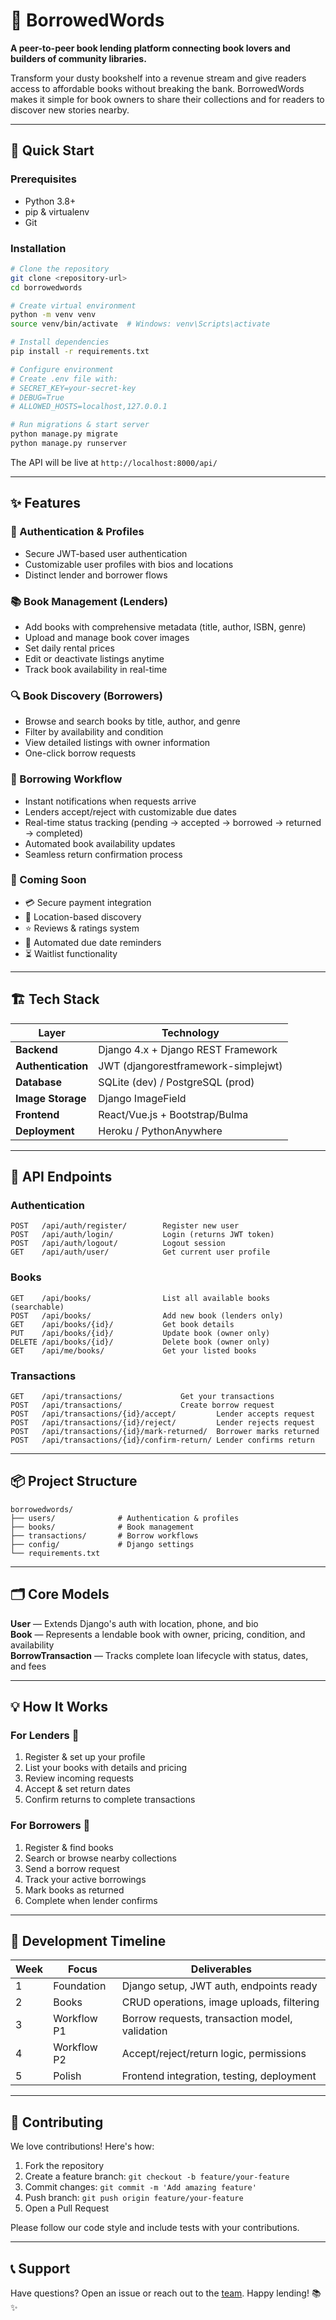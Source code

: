 # 📖 BorrowedWords

**A peer-to-peer book lending platform connecting book lovers and builders of community libraries.**

Transform your dusty bookshelf into a revenue stream and give readers access to affordable books without breaking the bank. BorrowedWords makes it simple for book owners to share their collections and for readers to discover new stories nearby.

---

## 🎯 Quick Start

### Prerequisites

- Python 3.8+
- pip & virtualenv
- Git

### Installation

```bash
# Clone the repository
git clone <repository-url>
cd borrowedwords

# Create virtual environment
python -m venv venv
source venv/bin/activate  # Windows: venv\Scripts\activate

# Install dependencies
pip install -r requirements.txt

# Configure environment
# Create .env file with:
# SECRET_KEY=your-secret-key
# DEBUG=True
# ALLOWED_HOSTS=localhost,127.0.0.1

# Run migrations & start server
python manage.py migrate
python manage.py runserver
```

The API will be live at `http://localhost:8000/api/`

---

## ✨ Features

### 🔐 Authentication & Profiles

- Secure JWT-based user authentication
- Customizable user profiles with bios and locations
- Distinct lender and borrower flows

### 📚 Book Management (Lenders)

- Add books with comprehensive metadata (title, author, ISBN, genre)
- Upload and manage book cover images
- Set daily rental prices
- Edit or deactivate listings anytime
- Track book availability in real-time

### 🔍 Book Discovery (Borrowers)

- Browse and search books by title, author, and genre
- Filter by availability and condition
- View detailed listings with owner information
- One-click borrow requests

### 🤝 Borrowing Workflow

- Instant notifications when requests arrive
- Lenders accept/reject with customizable due dates
- Real-time status tracking (pending → accepted → borrowed → returned → completed)
- Automated book availability updates
- Seamless return confirmation process

### 🚀 Coming Soon

- 💳 Secure payment integration
- 📍 Location-based discovery
- ⭐ Reviews & ratings system
- 📧 Automated due date reminders
- ⏳ Waitlist functionality

---

## 🏗️ Tech Stack

| Layer              | Technology                          |
| ------------------ | ----------------------------------- |
| **Backend**        | Django 4.x + Django REST Framework  |
| **Authentication** | JWT (djangorestframework-simplejwt) |
| **Database**       | SQLite (dev) / PostgreSQL (prod)    |
| **Image Storage**  | Django ImageField                   |
| **Frontend**       | React/Vue.js + Bootstrap/Bulma      |
| **Deployment**     | Heroku / PythonAnywhere             |

---

## 📡 API Endpoints

### Authentication

```
POST   /api/auth/register/        Register new user
POST   /api/auth/login/           Login (returns JWT token)
POST   /api/auth/logout/          Logout session
GET    /api/auth/user/            Get current user profile
```

### Books

```
GET    /api/books/                List all available books (searchable)
POST   /api/books/                Add new book (lenders only)
GET    /api/books/{id}/           Get book details
PUT    /api/books/{id}/           Update book (owner only)
DELETE /api/books/{id}/           Delete book (owner only)
GET    /api/me/books/             Get your listed books
```

### Transactions

```
GET    /api/transactions/             Get your transactions
POST   /api/transactions/             Create borrow request
POST   /api/transactions/{id}/accept/         Lender accepts request
POST   /api/transactions/{id}/reject/         Lender rejects request
POST   /api/transactions/{id}/mark-returned/  Borrower marks returned
POST   /api/transactions/{id}/confirm-return/ Lender confirms return
```

---

## 📦 Project Structure

```
borrowedwords/
├── users/              # Authentication & profiles
├── books/              # Book management
├── transactions/       # Borrow workflows
├── config/             # Django settings
└── requirements.txt
```

---

## 🗂️ Core Models

**User** — Extends Django's auth with location, phone, and bio  
**Book** — Represents a lendable book with owner, pricing, condition, and availability  
**BorrowTransaction** — Tracks complete loan lifecycle with status, dates, and fees

---

## 💡 How It Works

### For Lenders 🎁

1. Register & set up your profile
2. List your books with details and pricing
3. Review incoming requests
4. Accept & set return dates
5. Confirm returns to complete transactions

### For Borrowers 📖

1. Register & find books
2. Search or browse nearby collections
3. Send a borrow request
4. Track your active borrowings
5. Mark books as returned
6. Complete when lender confirms

---

## 🚀 Development Timeline

| Week | Focus       | Deliverables                                   |
| ---- | ----------- | ---------------------------------------------- |
| 1    | Foundation  | Django setup, JWT auth, endpoints ready        |
| 2    | Books       | CRUD operations, image uploads, filtering      |
| 3    | Workflow P1 | Borrow requests, transaction model, validation |
| 4    | Workflow P2 | Accept/reject/return logic, permissions        |
| 5    | Polish      | Frontend integration, testing, deployment      |

---

## 🤝 Contributing

We love contributions! Here's how:

1. Fork the repository
2. Create a feature branch: `git checkout -b feature/your-feature`
3. Commit changes: `git commit -m 'Add amazing feature'`
4. Push branch: `git push origin feature/your-feature`
5. Open a Pull Request

Please follow our code style and include tests with your contributions.

---

## 📞 Support

Have questions? Open an issue or reach out to the [team](mailto:kingscyprian89@gmail.com). Happy lending! 📚✨
